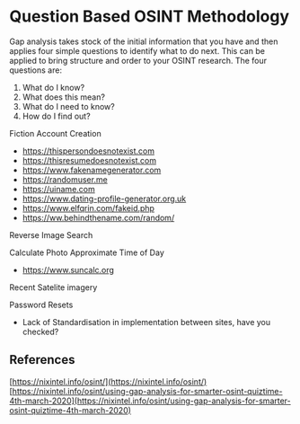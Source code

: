 # Question Based OSINT Methodology

Gap analysis takes stock of the initial information that you have and then applies four simple questions to identify what to do next. This can be applied to bring structure and order to your OSINT research. The four questions are:
1. What do I know?
2. What does this mean?
3. What do I need to know?
4. How do I find out?


Fiction Account Creation
- https://thispersondoesnotexist.com
- https://thisresumedoesnotexist.com
- https://www.fakenamegenerator.com
- https://randomuser.me
- https://uiname.com
- https://www.dating-profile-generator.org.uk
- https://www.elfqrin.com/fakeid.php
- https://ww.behindthename.com/random/

Reverse Image Search

Calculate Photo Approximate Time of Day
- https://www.suncalc.org

Recent Satelite imagery


Password Resets
- Lack of Standardisation in implementation between sites, have you checked?
## References

[https://nixintel.info/osint/](https://nixintel.info/osint/)
[https://nixintel.info/osint/using-gap-analysis-for-smarter-osint-quiztime-4th-march-2020](https://nixintel.info/osint/using-gap-analysis-for-smarter-osint-quiztime-4th-march-2020)
